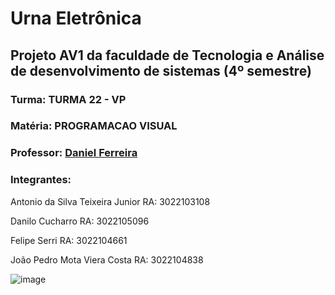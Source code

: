 # Urna Eletrônica

## Projeto AV1 da faculdade de Tecnologia e Análise de desenvolvimento de sistemas (4º semestre)

### Turma: TURMA 22 - VP

### Matéria: PROGRAMACAO VISUAL

### Professor: [Daniel Ferreira](https://github.com/DanielGTI/)

### Integrantes:

Antonio da Silva Teixeira Junior RA: 3022103108

Danilo Cucharro RA: 3022105096

Felipe Serri RA: 3022104661

João Pedro Mota Viera Costa RA: 3022104838

![image](https://github.com/danilocucharro/UrnaAV1/assets/53611163/cd95158d-8bd2-4aae-bdda-78a313383204)
